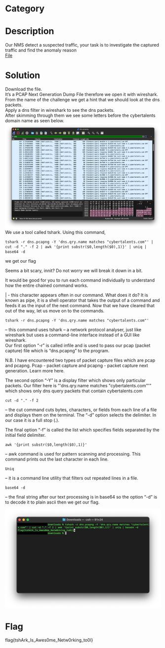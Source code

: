 # Category

# Description
Our NMS detect a suspected traffic, your task is to investigate the captured traffic and find the anomaly reason</br>
[File](./dns.pcapng) 
# Solution 
Download the file.</br> 
It’s a PCAP Next Generation Dump File therefore we open it with wireshark.</br>
From the name of the challenge we get a hint that we should look at the dns packets.</br> 
Apply a dns filter in wireshark to see the dns packets.</br>
After skimming through them we see some letters before the cybertalents domain name as seen below.</br>
![img1](./img1.png) 
We use a tool called tshark. Using this command, 
```
tshark -r dns.pcapng -Y 'dns.qry.name matches "cybertalents.com"' | cut -d "." -f 2 | awk '{print substr($0,length($0),1)}' | uniq | base64 -d
```
we get our flag</br>

Seems a bit scary, innit? Do not worry we will break it down in a bit.</br>

It would be good for you to run each command individually to understand how the entire chained command works.</br>

| - this character appears often in our command. What does it do? It is known as pipe, it is a shell operator that takes the output of a command and feeds it as the input of the next command. Now that we have cleared that out of the way, let us move on to the commands.</br>

```
tshark -r dns.pcapng -Y 'dns.qry.name matches "cybertalents.com"'
```
 – this command uses tshark – a network protocol analyser, just like wireshark but uses a command-line interface instead of a GUI like wireshark.</br>
 Our first option “-r” is called infile and is used to pass our pcap (packet capture) file which is “dns.pcapng” to the program.</br>

N.B. I have encountered two types of packet capture files which are pcap and pcapng. Pcap - packet capture and pcapng - packet capture next generation. Learn more here.</br>

The second option “-Y” is a display filter which shows only particular packets. Our filter here is “'dns.qry.name matches "cybertalents.com"'” which shows only dns query packets that contain cybertalents.com</br>

```
cut -d "." -f 2
```
– the cut command cuts bytes, characters, or fields from each line of a file and displays them on the terminal. The “-d” option selects the delimiter. In our case it is a full stop (.).</br>
 
The final option “-f” is called the list which specifies fields separated by the initial field delimiter.</br>

```
awk '{print substr($0,length($0),1)}'
```
– awk command is used for pattern scanning and processing. This command prints out the last character in each line.</br>

```
Uniq
```
– it is a command line utility that filters out repeated lines in a file.</br>

```
base64 -d
```
– the final string after our text processing is in base64 so the option “-d” is to decode it to plain ascii then we get our flag.</br>

![terminal](./img2.png)
# Flag
flag{tshArk_Is_Awes0me_Netw0rking_to0l}
